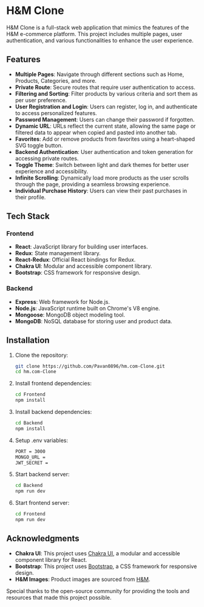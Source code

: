# H&M Clone

H&M Clone is a full-stack web application that mimics the features of the H&M e-commerce platform. This project includes multiple pages, user authentication, and various functionalities to enhance the user experience.

## Features

- **Multiple Pages**: Navigate through different sections such as Home, Products, Categories, and more.
- **Private Route**: Secure routes that require user authentication to access.
- **Filtering and Sorting**: Filter products by various criteria and sort them as per user preference.
- **User Registration and Login**: Users can register, log in, and authenticate to access personalized features.
- **Password Management**: Users can change their password if forgotten.
- **Dynamic URL**: URLs reflect the current state, allowing the same page or filtered data to appear when copied and pasted into another tab.
- **Favorites**: Add or remove products from favorites using a heart-shaped SVG toggle button.
- **Backend Authentication**: User authentication and token generation for accessing private routes.
- **Toggle Theme**: Switch between light and dark themes for better user experience and accessibility.
- **Infinite Scrolling**: Dynamically load more products as the user scrolls through the page, providing a seamless browsing experience.
- **Individual Purchase History**: Users can view their past purchases in their profile.


## Tech Stack

### Frontend
- **React**: JavaScript library for building user interfaces.
- **Redux**: State management library.
- **React-Redux**: Official React bindings for Redux.
- **Chakra UI**: Modular and accessible component library.
- **Bootstrap**: CSS framework for responsive design.

### Backend
- **Express**: Web framework for Node.js.
- **Node.js**: JavaScript runtime built on Chrome's V8 engine.
- **Mongoose**: MongoDB object modeling tool.
- **MongoDB**: NoSQL database for storing user and product data.

## Installation

1. Clone the repository:
   ```bash
   git clone https://github.com/Pavan0896/hm.com-Clone.git
   cd hm.com-Clone
2. Install frontend dependencies:
   ```bash
   cd Frontend
   npm install
3. Install backend dependencies:
   ```bash
   cd Backend
   npm install
4. Setup .env variables:
   ```bash
   PORT = 3000
   MONGO_URL =  
   JWT_SECRET = 
5. Start backend server:
   ```bash
   cd Backend
   npm run dev
6. Start frontend server:
   ```bash
   cd Frontend
   npm run dev

## Acknowledgments

- **Chakra UI**: This project uses [Chakra UI](https://chakra-ui.com/), a modular and accessible component library for React.
- **Bootstrap**: This project uses [Bootstrap](https://getbootstrap.com/), a CSS framework for responsive design.
- **H&M Images**: Product images are sourced from [H&M](https://www.hm.com/).

Special thanks to the open-source community for providing the tools and resources that made this project possible.

   

